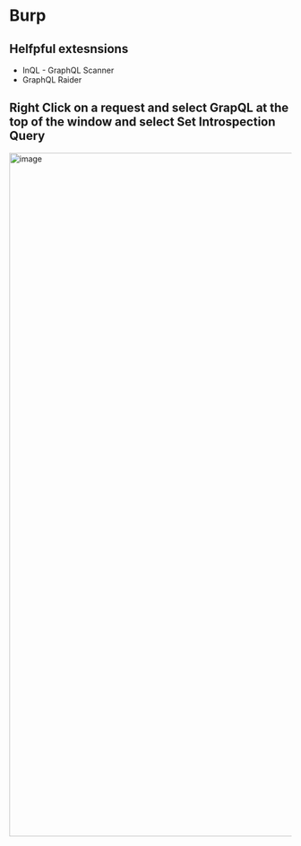 # Burp

## Helfpful extesnsions
- InQL - GraphQL Scanner
- GraphQL Raider

## Right Click on a request and select GrapQL at the top of the window and select Set Introspection Query
<img width="1219" alt="image" src="https://github.com/user-attachments/assets/727ab761-e53a-4235-b182-c7ae0170042c">
